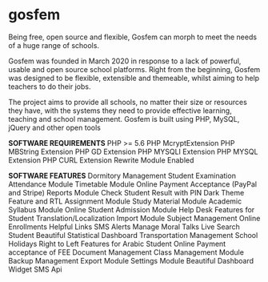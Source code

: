 # gosfem
Being free, open source and flexible, Gosfem can morph to meet the needs of a huge range of schools.

Gosfem was founded in March 2020 in response to a lack of powerful, usable and open source school platforms. Right from the beginning, Gosfem was designed to be flexible, extensible and themeable, whilst aiming to help teachers to do their jobs.

The project aims to provide all schools, no matter their size or resources they have, with the systems they need to provide effective learning, teaching and school management. Gosfem is built using PHP, MySQL, jQuery and other open tools

**SOFTWARE REQUIREMENTS**
PHP >= 5.6
PHP McryptExtension
PHP MBString Extension
PHP GD Extension
PHP MYSQLI Extension
PHP MYSQL Extension
PHP CURL Extension
Rewrite Module Enabled

**SOFTWARE FEATURES**
Dormitory Management
Student Examination
Attendance Module
Timetable Module
Online Payment Acceptance (PayPal and Stripe)
Reports Module
Check Student Result with PIN
Dark Theme Feature and RTL
Assignment Module
Study Material Module
Academic Syllabus Module
Online Student Admission Module
Help Desk Features for Student
Translation/Localization
Import Module
Subject Management
Online Enrollments
Helpful Links
SMS Alerts
Manage Moral Talks
Live Search Student
Beautiful Statistical Dashboard
Transportation Management
School Holidays
Right to Left Features for Arabic Student
Online Payment acceptance of FEE
Document Management
Class Management Module
Backup Management
Export Module
Settings Module
Beautiful Dashboard Widget
SMS Api
